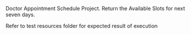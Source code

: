 Doctor Appointment Schedule Project.
Return the Available Slots for next seven days.

Refer to test resources folder for expected result of execution
